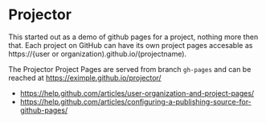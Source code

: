 # Projector 

This started out as a demo of github pages for a project, nothing more then that. Each project on GitHub can have its own project pages accesable as https://{user or organization).github.io/(projectname).

The Projector Project Pages are served from branch `gh-pages` and can be reached at https://eximple.github.io/projector/

- https://help.github.com/articles/user-organization-and-project-pages/
- https://help.github.com/articles/configuring-a-publishing-source-for-github-pages/
